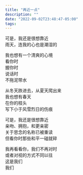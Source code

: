 ```yaml
---
title: "再近一点"
description: ""
date: "2022-09-02T23:48:47-05:00"
tags: 
---
```

可是，我还是很想靠近\
雨天，连我的心也是潮湿的

我也想有一个清爽的心境\
看你时\
握你时\
说话时\
不拖泥带水

从冬天跌进去，从夏天爬出来\
我也想有春天\
在你的枝头\
写下小于风雪烈日的伤痕

可是，我还是很想靠近\
亲吻、拥抱，和更亲密\
关于思念的名称已被重读\
但看你时那些和平一碰就碎

我再看看你，我们不再对时\
或者对视的方式不同以往\
这是我们\
我们
